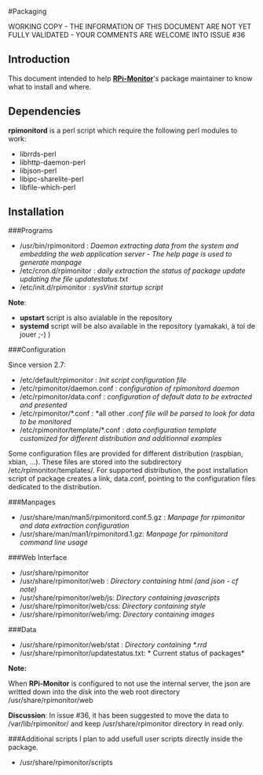 #Packaging

WORKING COPY - THE INFORMATION OF THIS DOCUMENT ARE NOT YET FULLY VALIDATED - YOUR COMMENTS ARE WELCOME INTO ISSUE #36

## Introduction
This document intended to help [**RPi-Monitor**](http://rpi-experiences.blogspot.fr/)'s package maintainer to know what to install and where.

## Dependencies
**rpimonitord** is a perl script which require the following perl modules to work:

 * librrds-perl
 * libhttp-daemon-perl
 * libjson-perl
 * libipc-sharelite-perl
 * libfile-which-perl

## Installation

###Programs

* /usr/bin/rpimonitord : *Daemon extracting data from the system and embedding the web application server - The help page is used to generate manpage*
* /etc/cron.d/rpimonitor : *daily extraction the status of package update  updating the file updatestatus.txt*
* /etc/init.d/rpimonitor : *sysVinit startup script*

**Note**: 

* **upstart** script is also avialable in the repository
* **systemd** script will be also available in the repository (yamakaki, à toi de jouer ;-) )

###Configuration

Since version 2.7:

* /etc/default/rpimonitor : *Init script configuration file*
* /etc/rpimonitor/daemon.conf : *configuration of rpimonitord daemon*
* /etc/rpimonitor/data.conf : *configuration of default data to be extracted and presented*
* /etc/rpimonitor/\*.conf : *all other *.conf file will be parsed to look for data to be monitored*
* /etc/rpimonitor/template/\*.conf : *data configuration template customized for different distribution and additionnal examples*

Some configuration files are provided for different distribution (raspbian, xbian, ...). These files are stored into the subdirectory /etc/rpimonitor/templates/. For supported distribution, the post installation script of package creates a link, data.conf, pointing to the configuration files dedicated to the distribution.


###Manpages

* /usr/share/man/man5/rpimonitord.conf.5.gz : *Manpage for rpimonitor and data extraction configuration*
* /usr/share/man/man1/rpimonitord.1.gz: *Manpage for rpimonitord command line usage*

###Web Interface

* /usr/share/rpimonitor
* /usr/share/rpimonitor/web : *Directory containing html (and json - cf note)*
* /usr/share/rpimonitor/web/js: *Directory containing javascripts*
* /usr/share/rpimonitor/web/css: *Directory containing style*
* /usr/share/rpimonitor/web/img: *Directory containing images*

###Data

* /usr/share/rpimonitor/web/stat : *Directory containing \*.rrd*
* /usr/share/rpimonitor/updatestatus.txt: * Current status of packages*

**Note:**

When **RPi-Monitor** is configured to not use the internal server, the json are writted down into the disk into the web root directory /usr/share/rpimonitor/web

**Discussion**: 
In issue #36, it has been suggested to move the data to /var/lib/rpimonitor/ and keep /usr/share/rpimonitor directory in read only.

###Additional scripts
I plan to add usefull user scripts directly inside the package.

* /usr/share/rpimonitor/scripts

